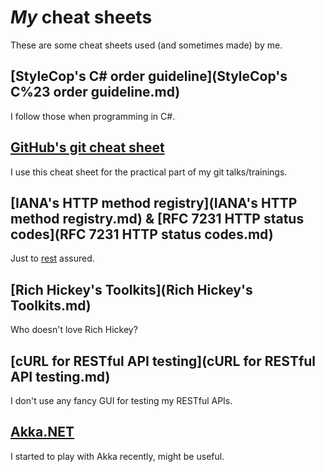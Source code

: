 # *My* cheat sheets

These are some cheat sheets used (and sometimes made) by me.

## [StyleCop's C# order guideline](StyleCop's C%23 order guideline.md)

I follow those when programming in C#.

## [GitHub's git cheat sheet](https://help.github.com/articles/git-cheatsheet)

I use this cheat sheet for the practical part of my git talks/trainings.

## [IANA's HTTP method registry](IANA's HTTP method registry.md) & [RFC 7231 HTTP status codes](RFC 7231 HTTP status codes.md)

Just to [rest](http://en.wikipedia.org/wiki/Representational_state_transfer) assured.

## [Rich Hickey's Toolkits](Rich Hickey's Toolkits.md)

Who doesn't love Rich Hickey?

## [cURL for RESTful API testing](cURL for RESTful API testing.md)

I don't use any fancy GUI for testing my RESTful APIs.

## [Akka.NET](http://dontcodetired.com/blog/post/Free-AkkaNET-Cheat-Sheet.aspx)

I started to play with Akka recently, might be useful.